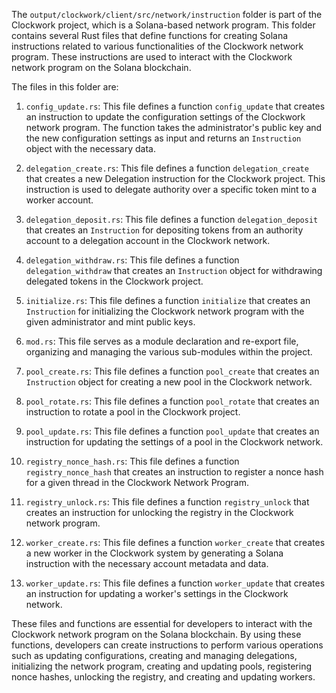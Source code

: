 The `output/clockwork/client/src/network/instruction` folder is part of the Clockwork project, which is a Solana-based network program. This folder contains several Rust files that define functions for creating Solana instructions related to various functionalities of the Clockwork network program. These instructions are used to interact with the Clockwork network program on the Solana blockchain.

The files in this folder are:

1. `config_update.rs`: This file defines a function `config_update` that creates an instruction to update the configuration settings of the Clockwork network program. The function takes the administrator's public key and the new configuration settings as input and returns an `Instruction` object with the necessary data.

2. `delegation_create.rs`: This file defines a function `delegation_create` that creates a new Delegation instruction for the Clockwork project. This instruction is used to delegate authority over a specific token mint to a worker account.

3. `delegation_deposit.rs`: This file defines a function `delegation_deposit` that creates an `Instruction` for depositing tokens from an authority account to a delegation account in the Clockwork network.

4. `delegation_withdraw.rs`: This file defines a function `delegation_withdraw` that creates an `Instruction` object for withdrawing delegated tokens in the Clockwork project.

5. `initialize.rs`: This file defines a function `initialize` that creates an `Instruction` for initializing the Clockwork network program with the given administrator and mint public keys.

6. `mod.rs`: This file serves as a module declaration and re-export file, organizing and managing the various sub-modules within the project.

7. `pool_create.rs`: This file defines a function `pool_create` that creates an `Instruction` object for creating a new pool in the Clockwork network.

8. `pool_rotate.rs`: This file defines a function `pool_rotate` that creates an instruction to rotate a pool in the Clockwork project.

9. `pool_update.rs`: This file defines a function `pool_update` that creates an instruction for updating the settings of a pool in the Clockwork network.

10. `registry_nonce_hash.rs`: This file defines a function `registry_nonce_hash` that creates an instruction to register a nonce hash for a given thread in the Clockwork Network Program.

11. `registry_unlock.rs`: This file defines a function `registry_unlock` that creates an instruction for unlocking the registry in the Clockwork network program.

12. `worker_create.rs`: This file defines a function `worker_create` that creates a new worker in the Clockwork system by generating a Solana instruction with the necessary account metadata and data.

13. `worker_update.rs`: This file defines a function `worker_update` that creates an instruction for updating a worker's settings in the Clockwork network.

These files and functions are essential for developers to interact with the Clockwork network program on the Solana blockchain. By using these functions, developers can create instructions to perform various operations such as updating configurations, creating and managing delegations, initializing the network program, creating and updating pools, registering nonce hashes, unlocking the registry, and creating and updating workers.

    